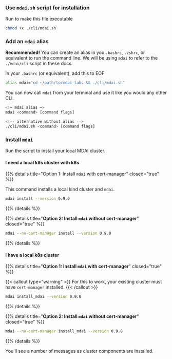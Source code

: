 ### Use `mdai.sh` script for installation

Run to make this file executable

```bash
chmod +x ./cli/mdai.sh
```

### Add an `mdai` alias

**Recommended!**  You can create an alias in you `.bashrc`, `.zshrc`, or equivalent to run the command line. We will be using `mdai` to refer to the `./mdai/cli` script in these docs.

In your `.bashrc` (or equivalent), add this to EOF

```bash
alias mdai="cd ~/path/to/mdai-labs && ./cli/mdai.sh"
```

You can now call `mdai` from your terminal and use it like you would any other CLI.

```bash
<!– mdai alias –>
mdai <command> [command flags]

<!-- alternative without alias -->
./cli/mdai.sh <command> [command flags]
```


### Install `mdai`

Run the script to install your local MDAI cluster.

#### I need a local k8s cluster with k8s

{{% details title="Option 1: Install `mdai` with cert-manager" closed="true" %}}

This command installs a local kind cluster and `mdai`.

  ```bash
  mdai install --version 0.9.0
  ```

{{% /details %}}


{{% details title="**Option 2: Install `mdai` without cert-manager**" closed="true" %}}

  ```bash
  mdai --no-cert-manager install --version 0.9.0
  ```

{{% /details %}}


#### I have a local k8s cluster


{{% details title="**Option 1: Install `mdai` with cert-manager**" closed="true" %}}

  {{< callout type="warning" >}}
    For this to work, your existing cluster must have `cert-manager` installed.
  {{< /callout >}}

  ```bash
  mdai install_mdai --version 0.9.0
  ```

{{% /details %}}


{{% details title="**Option 2: Install `mdai` without cert-manager**" closed="true" %}}

  ```bash
  mdai --no-cert-manager install_mdai --version 0.9.0
  ```

{{% /details %}}


You'll see a number of messages as cluster components are installed.
